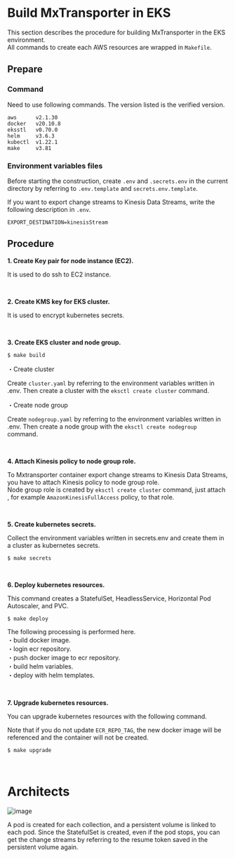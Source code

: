 # Build MxTransporter in EKS 

This section describes the procedure for building MxTransporter in the EKS environment.<br>
All commands to create each AWS resources are wrapped in ```Makefile```.

## Prepare
### Command
Need to use following commands. The version listed is the verified version.
```
aws      v2.1.30
docker   v20.10.8
eksstl   v0.70.0
helm     v3.6.3
kubectl  v1.22.1
make     v3.81
```

### Environment variables files
Before starting the construction, create ```.env``` and ```.secrets.env``` in the current directory by referring to ```.env.template``` and ```secrets.env.template```.

If you want to export change streams to Kinesis Data Streams, write the following description in ```.env```.

```
EXPORT_DESTINATION=kinesisStream
```

## Procedure
**1. Create Key pair for node instance (EC2).**

It is used to do ssh to EC2 instance.

<br>

**2. Create KMS key for EKS cluster.**

It is used to encrypt kubernetes secrets.

<br>

**3. Create EKS cluster and node group.**

```
$ make build
```

・Create cluster

Create ```cluster.yaml``` by referring to the environment variables written in .env. Then create a cluster with the ```eksctl create cluster``` command.

・Create node group

Create ```nodegroup.yaml``` by referring to the environment variables written in .env. Then create a node group with the ```eksctl create nodegroup``` command.

<br>

**4. Attach Kinesis policy to node group role.**

To Mxtransporter container export change streams to Kinesis Data Streams, you have to attach Kinesis policy to node group role.<br>
Node group role is created by ```eksctl create cluster``` command, just attach , for example ```AmazonKinesisFullAccess``` policy, to that role.

<br>

**5. Create kubernetes secrets.**

Collect the environment variables written in secrets.env and create them in a cluster as kubernetes secrets.

```
$ make secrets
```

<br>

**6. Deploy kubernetes resources.**

This command creates a StatefulSet, HeadlessService, Horizontal Pod Autoscaler, and PVC.

```
$ make deploy
```

The following processing is performed here.<br>
・build docker image.<br>
・login ecr repository.<br>
・push docker image to ecr repository.<br>
・build helm variables.<br>
・deploy with helm templates.<br>

<br>

**7. Upgrade kubernetes resources.** 

You can upgrade kubernetes resources with the following command.

Note that if you do not update ```ECR_REPO_TAG```, the new docker image will be referenced and the container will not be created.

```
$ make upgrade
```

<br>

# Architects

![image](https://user-images.githubusercontent.com/37132477/141406354-2616bdf9-8f19-4d3f-b752-23ecaeae2611.png)

A pod is created for each collection, and a persistent volume is linked to each pod.
Since the StatefulSet is created, even if the pod stops, you can get the change streams by referring to the resume token saved in the persistent volume again.